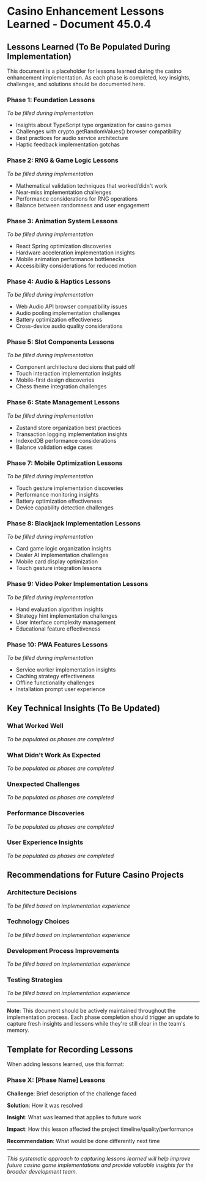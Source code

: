 # Casino Enhancement Lessons Learned - Document 45.0.4

## Lessons Learned (To Be Populated During Implementation)

This document is a placeholder for lessons learned during the casino enhancement implementation. As each phase is completed, key insights, challenges, and solutions should be documented here.

### Phase 1: Foundation Lessons
*To be filled during implementation*
- Insights about TypeScript type organization for casino games
- Challenges with crypto.getRandomValues() browser compatibility
- Best practices for audio service architecture
- Haptic feedback implementation gotchas

### Phase 2: RNG & Game Logic Lessons  
*To be filled during implementation*
- Mathematical validation techniques that worked/didn't work
- Near-miss implementation challenges
- Performance considerations for RNG operations
- Balance between randomness and user engagement

### Phase 3: Animation System Lessons
*To be filled during implementation*
- React Spring optimization discoveries
- Hardware acceleration implementation insights
- Mobile animation performance bottlenecks
- Accessibility considerations for reduced motion

### Phase 4: Audio & Haptics Lessons
*To be filled during implementation*
- Web Audio API browser compatibility issues
- Audio pooling implementation challenges
- Battery optimization effectiveness
- Cross-device audio quality considerations

### Phase 5: Slot Components Lessons
*To be filled during implementation*
- Component architecture decisions that paid off
- Touch interaction implementation insights
- Mobile-first design discoveries
- Chess theme integration challenges

### Phase 6: State Management Lessons
*To be filled during implementation*
- Zustand store organization best practices
- Transaction logging implementation insights
- IndexedDB performance considerations
- Balance validation edge cases

### Phase 7: Mobile Optimization Lessons
*To be filled during implementation*
- Touch gesture implementation discoveries
- Performance monitoring insights
- Battery optimization effectiveness
- Device capability detection challenges

### Phase 8: Blackjack Implementation Lessons
*To be filled during implementation*
- Card game logic organization insights
- Dealer AI implementation challenges
- Mobile card display optimization
- Touch gesture integration lessons

### Phase 9: Video Poker Implementation Lessons
*To be filled during implementation*
- Hand evaluation algorithm insights
- Strategy hint implementation challenges
- User interface complexity management
- Educational feature effectiveness

### Phase 10: PWA Features Lessons
*To be filled during implementation*
- Service worker implementation insights
- Caching strategy effectiveness
- Offline functionality challenges
- Installation prompt user experience

## Key Technical Insights (To Be Updated)

### What Worked Well
*To be populated as phases are completed*

### What Didn't Work As Expected
*To be populated as phases are completed*

### Unexpected Challenges
*To be populated as phases are completed*

### Performance Discoveries
*To be populated as phases are completed*

### User Experience Insights
*To be populated as phases are completed*

## Recommendations for Future Casino Projects

### Architecture Decisions
*To be filled based on implementation experience*

### Technology Choices
*To be filled based on implementation experience*

### Development Process Improvements
*To be filled based on implementation experience*

### Testing Strategies
*To be filled based on implementation experience*

---

**Note**: This document should be actively maintained throughout the implementation process. Each phase completion should trigger an update to capture fresh insights and lessons while they're still clear in the team's memory.

## Template for Recording Lessons

When adding lessons learned, use this format:

### Phase X: [Phase Name] Lessons

**Challenge**: Brief description of the challenge faced

**Solution**: How it was resolved

**Insight**: What was learned that applies to future work

**Impact**: How this lesson affected the project timeline/quality/performance

**Recommendation**: What would be done differently next time

---

*This systematic approach to capturing lessons learned will help improve future casino game implementations and provide valuable insights for the broader development team.*